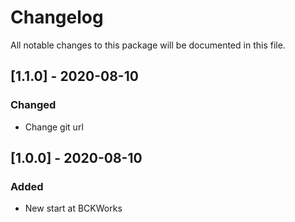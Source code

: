 # Changelog
All notable changes to this package will be documented in this file.

## [1.1.0] - 2020-08-10
### Changed
- Change git url

## [1.0.0] - 2020-08-10
### Added 
- New start at BCKWorks